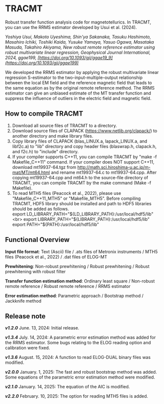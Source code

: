 # TRACMT
Robust transfer function analysis code for magnetotellurics.
In TRACMT, you can use the RRMS estimator developed by Usui et al. (2024).

_Yoshiya Usui, Makoto Uyeshima, Shin'ya Sakanaka, Tasuku Hashimoto, Masahiro Ichiki, Toshiki Kaida, Yusuke Yamaya, Yasuo Ogawa, Masataka Masuda, Takahiro Akiyama, New robust remote reference estimator using robust multivariate linear regression, Geophysical Journal International, 2024, ggae199, [https://doi.org/10.1093/gji/ggae19_9](https://doi.org/10.1093/gji/ggae199)_

We developed the RRMS estimator by applying the robust multivariate linear regression S-estimator to the two-input-multiple-output relationship between the local EM field and the reference magnetic field that leads to the same equation as by the original remote reference method.
The RRMS estimator can give an unbiased estimate of the MT transfer function and suppress the influence of outliers in the electric field and magnetic
field.

## How to compile TRACMT
1) Download all source files of TRACMT to a directory.
2) Download source files of CLAPACK (https://www.netlib.org/clapack/) to another directory and make library files.
3) Copy library files of CLAPACK (blas_LINUX.a, lapack_LINUX.a, and libf2c.a) to "lib" directory and copy header files (blaswrap.h, clapack.h, and f2c.h) to "include" directory.
4) If your compiler supports C++11, you can compile TRACMT by "make -f Makefile_C++11" command.
   If your compiler does NOT support C++11, download mt19937-64.tgz from http://math.sci.hiroshima-u.ac.jp/m-mat/MT/mt64.html and rename mt19937-64.c to mt19937-64.cpp. 
   After copying mt19937-64.cpp and mt64.h to the source-file directory of TRACMT, you can compile TRACMT by the make command (Make -f Makefile).
5) To read MTH5 files (Peacock et al., 2022), please use "Makefile_C++11_MTH5" or "Makefile_MTH5". Before compiling TRACMT, HDF5 library should be installed and path to HDF5 libraries should be added as follows.<br>
   export LD_LIBRARY_PATH="${LD_LIBRARY_PATH}:/usr/local/hdf5/lib"<br>
   export LIBRARY_PATH="${LIBRARY_PATH}:/usr/local/hdf5/lib"<br>
   export PATH="${PATH}:/usr/local/hdf5/lib"<br>

## Functional Overview
**Input file format**: Text (Ascii) file / .ats files of Metronix instruments / MTH5 files (Peacock et al., 2022) / .dat files of ELOG-MT

**Prewhitening**: Non-robust prewhitening / Robust prewhitening / Robust prewhitening with robust filter

**Transfer function estimation method**: Ordinary least square / Non-robust remote reference / Robust remote reference / RRMS estimator

**Error estimation method**: Parametric approach / Bootstrap method / Jackknife method

## Release note
_**v1.2.0**_ June. 13, 2024: Initial release.

_**v1.3.4**_ July. 14, 2024:  A parametric error estimation method was added for the RRMS estimator. Some bugs relating to the ELOG reading option and calibration were fixed.

_**v1.3.6**_ August. 15, 2024: A function to read ELOG-DUAL binary files was modified.

_**v2.0.0**_ January. 1, 2025: The fast and robust bootstrap method was added. Some equations of the parametric error estimation method were modified.

_**v2.1.0**_ January. 14, 2025: The equation of the AIC is modified.

_**v2.2.0**_ February. 10, 2025: The option for reading MTH5 files is added.


